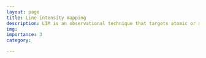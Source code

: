 ```yaml
---
layout: page
title: Line-intensity mapping
description: LIM is an observational technique that targets atomic or molecular spectral lines. I'm interested in its potential to survey both the large-scale matter distribution and the astrophysical conditions of the interstellar and intergalactic medium across vast volumes of the Universe. I have worked on a variety of projects exploring how it can be used to learn about <a href="https://arxiv.org/abs/2011.08193">inflation</a>, <a href="https://arxiv.org/abs/2005.08977">reionization</a>, and <a href="https://arxiv.org/abs/2203.11236">dark matter</a>, as well as developed a formalism to <a href="https://arxiv.org/abs/2202.02330">combine summary statistics</a> of LIM data.
img: 
importance: 3
category:

---
```

